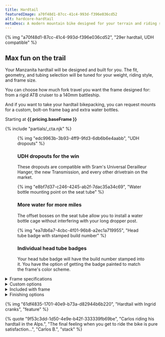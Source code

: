 ```yaml
---
title: Hardtail
featuredImage: a70f48d1-87cc-41c4-993d-f396e036cd52
alt: hardcore-hardtail
metaDesc: A modern mountain bike designed for your terrain and riding style.
---
```


<div class="feature">
{% img "a70f48d1-87cc-41c4-993d-f396e036cd52", "29er hardtail, UDH compatible" %}
</div>

<h2 class="h1 center feature">Max fun on the trail</h2>

Your Manzanita hardtail will be designed and built for you. The fit, geometry, and tubing selection will be tuned for your weight, riding style, and frame size.

You can choose how much fork travel you want the frame designed for: from a rigid ATB cruiser to a 140mm battleship.

And if you want to take your hardtail bikepacking, you can request mounts for a custom, bolt-on frame bag and extra water bottles.

Starting at **{{ pricing.baseFrame }}**

{% include "partials/_cta.njk" %}

<div class="feature stack highlights mt-2xl">
	<figure>
		{% img "edc9963b-3b93-4ff9-9fd3-6db6b6e4aabb", "UDH dropouts" %}
		<div>
			<h3>UDH dropouts for the win</h3>
			<p>These dropouts are compatible with Sram's Universal Derailleur Hanger, the new Transmission, and every other drivetrain on the market.</p>
		</div>
	</figure>
	<figure>
		{% img "e8bf7d37-c246-4245-ab2f-7dac35a34c69", "Water bottle mounting point on the seat tube" %}
		<div>
			<h3>More water for more miles</h3>
			<p>The offset bosses on the seat tube allow you to install a water bottle cage without interfering with your long dropper post.</p>
		</div>
	</figure>
	<figure>
		{% img "ea7db6a7-4cbc-4f01-96b8-a2ec1a719955", "Head tube badge with stamped build number" %}
		<div>
			<h3>Individual head tube badges</h3>
			<p>Your head tube badge will have the build number stamped into it. You have the option of getting the badge painted to match the frame's color scheme.</p>
		</div>
	</figure>
</div>

<div class="bump stack">
    <details>
		<summary>Frame specifications</summary>
		<div>
			<table>
				<tbody>
					<tr>
						<th>Max tire size</th>
						<td>29x2.6</td>
					</tr>
					<tr>
						<th>Min chainstay length</th>
						<td>420</td>
					</tr>
					<tr>
						<th>Rear hub</th>
						<td>12x148</td>
					</tr>
					<tr>
						<th>Rear dropout style</th>
						<td>UDH / Sram Transmission</td>
					</tr>
					<tr>
						<th>Chainline</th>
						<td>52 or 55</td>
					</tr>
					<tr>
						<th>Max chainring</th>
						<td>36</td>
					</tr>
					<tr>
						<th>Brake mount</th>
						<td>IS</td>
					</tr>
					<tr>
						<th>Max rear rotor size</th>
						<td>180</td>
					</tr>
					<tr>
						<th>Seat post diameter</th>
						<td>31.6</td>
					</tr>
					<tr>
						<th>Bottom bracket</th>
						<td>73 BSA</td>
					</tr>
					<tr>
						<th>Dropper post routing</th>
						<td>Internal</td>
					</tr>
					<tr>
						<th>Shift and brake routing</th>
						<td>External</td>
					</tr>
					<tr>
						<th>Bottle mounts</th>
						<td>2 whenever possible</td>
					</tr>
				</tbody>
			</table>
		</div>
	</details>
    <details>
		<summary>Custom options</summary>
		<div>
			<table>
				<tbody>
					<tr>
						<th>Bolt-on frame bag mounts</th>
						<td>{{ pricing.optionFramebag }}</td>
					</tr>
					<tr>
						<th>Tapered head tube</th>
						<td>{{ pricing.optionTaperHT }}</td>
					</tr>
					<tr>
						<th>Extra water bottle mounts</th>
						<td>{{ pricing.optionBottle }}</td>
					</tr>
					<tr>
						<th>Rack mounts</th>
						<td>{{ pricing.optionRackFrame }}</td>
					</tr>
					<tr>
						<th>Sliding dropouts</th>
						<td>{{ pricing.optionSliders }}</td>
					</tr>
					<tr>
						<th>Wet paint or cerakote</th>
						<td>{{ pricing.optionPaint }}</td>
					</tr>
					<tr>
						<th>Painted head tube badge</th>
						<td>{{ pricing.optionBadgePaint }}</td>
					</tr>
				</tbody>
			</table> 
		</div>
	</details>
    <details>
		<summary>Included with frame</summary>
		<div>
			<ul>
				<li>Paragon Machine Works bolt-on rear axle</li>
				<li>Sram Universal Derailleur Hanger</li>
				<li>Engin Cycles dual bolt seat collar</li>
				<li>White Industries headset in your color of choice</li>
				<li>VHS 2.0 Slapper Tape chainstay protection</li>
			</ul>
		</div>
	</details>
	<details>
		<summary>Finishing options</summary>
		<div>
			<p>Included in the base price is a single color powder coat with constrasting graphics and a head tube badge.</p>
			<p>You can select from a variety of curated color schemes, or for an additional $150, you can customize your own color scheme.</p>
			<p>Read more about your finishing options on the <a href="https://manzanitacycles.com/info">info page</a>.</p>
		</div>
	</details>
</div>

{% img "61df4835-1701-40e9-b73a-d82944b6b220", "Hardtail with Ingrid cranks", "feature" %}

{% quote "9f53c3dd-1d50-4e9e-b42f-333339fb69be", "Carlos riding his hardtail in the Alps.", "The final feeling when you get to ride the bike is pure satisfaction...", "Carlos B.", "stack" %}